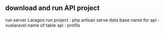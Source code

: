 ## download and run API project 
run server Laragon run project : php artisan serve 
data base name for api : vuelaravel 
name of table api : profils
